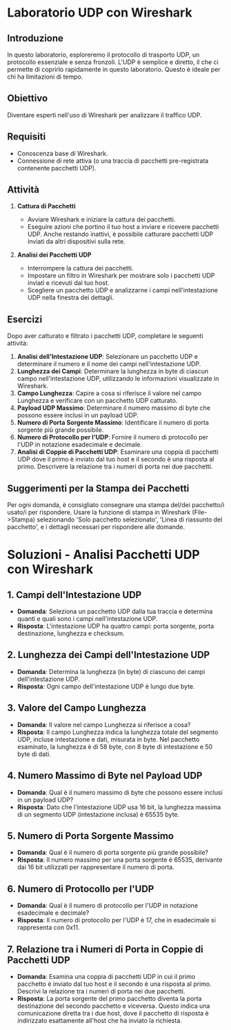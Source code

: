 # Laboratorio UDP con Wireshark

## Introduzione
In questo laboratorio, esploreremo il protocollo di trasporto UDP, un protocollo essenziale e senza fronzoli. L'UDP è semplice e diretto, il che ci permette di coprirlo rapidamente in questo laboratorio. Questo è ideale per chi ha limitazioni di tempo.

## Obiettivo
Diventare esperti nell'uso di Wireshark per analizzare il traffico UDP.

## Requisiti
- Conoscenza base di Wireshark.
- Connessione di rete attiva (o una traccia di pacchetti pre-registrata contenente pacchetti UDP).

## Attività
1. **Cattura di Pacchetti**
   - Avviare Wireshark e iniziare la cattura dei pacchetti.
   - Eseguire azioni che portino il tuo host a inviare e ricevere pacchetti UDP. Anche restando inattivi, è possibile catturare pacchetti UDP inviati da altri dispositivi sulla rete.

2. **Analisi dei Pacchetti UDP**
   - Interrompere la cattura dei pacchetti.
   - Impostare un filtro in Wireshark per mostrare solo i pacchetti UDP inviati e ricevuti dal tuo host.
   - Scegliere un pacchetto UDP e analizzarne i campi nell'intestazione UDP nella finestra dei dettagli.

## Esercizi
Dopo aver catturato e filtrato i pacchetti UDP, completare le seguenti attività:
1. **Analisi dell'Intestazione UDP**: Selezionare un pacchetto UDP e determinare il numero e il nome dei campi nell'intestazione UDP.
2. **Lunghezza dei Campi**: Determinare la lunghezza in byte di ciascun campo nell'intestazione UDP, utilizzando le informazioni visualizzate in Wireshark.
3. **Campo Lunghezza**: Capire a cosa si riferisce il valore nel campo Lunghezza e verificare con un pacchetto UDP catturato.
4. **Payload UDP Massimo**: Determinare il numero massimo di byte che possono essere inclusi in un payload UDP.
5. **Numero di Porta Sorgente Massimo**: Identificare il numero di porta sorgente più grande possibile.
6. **Numero di Protocollo per l'UDP**: Fornire il numero di protocollo per l'UDP in notazione esadecimale e decimale.
7. **Analisi di Coppie di Pacchetti UDP**: Esaminare una coppia di pacchetti UDP dove il primo è inviato dal tuo host e il secondo è una risposta al primo. Descrivere la relazione tra i numeri di porta nei due pacchetti.

## Suggerimenti per la Stampa dei Pacchetti
Per ogni domanda, è consigliato consegnare una stampa del/dei pacchetto/i usato/i per rispondere. Usare la funzione di stampa in Wireshark (File->Stampa) selezionando 'Solo pacchetto selezionato', 'Linea di riassunto del pacchetto', e i dettagli necessari per rispondere alle domande.


















































# Soluzioni - Analisi Pacchetti UDP con Wireshark

## 1. Campi dell'Intestazione UDP
- **Domanda**: Seleziona un pacchetto UDP dalla tua traccia e determina quanti e quali sono i campi nell'intestazione UDP.
- **Risposta**: L'intestazione UDP ha quattro campi: porta sorgente, porta destinazione, lunghezza e checksum.

## 2. Lunghezza dei Campi dell'Intestazione UDP
- **Domanda**: Determina la lunghezza (in byte) di ciascuno dei campi dell'intestazione UDP.
- **Risposta**: Ogni campo dell'intestazione UDP è lungo due byte.

## 3. Valore del Campo Lunghezza
- **Domanda**: Il valore nel campo Lunghezza si riferisce a cosa?
- **Risposta**: Il campo Lunghezza indica la lunghezza totale del segmento UDP, incluse intestazione e dati, misurata in byte. Nel pacchetto esaminato, la lunghezza è di 58 byte, con 8 byte di intestazione e 50 byte di dati.

## 4. Numero Massimo di Byte nel Payload UDP
- **Domanda**: Qual è il numero massimo di byte che possono essere inclusi in un payload UDP?
- **Risposta**: Dato che l'intestazione UDP usa 16 bit, la lunghezza massima di un segmento UDP (intestazione inclusa) è 65535 byte.

## 5. Numero di Porta Sorgente Massimo
- **Domanda**: Qual è il numero di porta sorgente più grande possibile?
- **Risposta**: Il numero massimo per una porta sorgente è 65535, derivante dai 16 bit utilizzati per rappresentare il numero di porta.

## 6. Numero di Protocollo per l'UDP
- **Domanda**: Qual è il numero di protocollo per l'UDP in notazione esadecimale e decimale?
- **Risposta**: Il numero di protocollo per l'UDP è 17, che in esadecimale si rappresenta con 0x11.

## 7. Relazione tra i Numeri di Porta in Coppie di Pacchetti UDP
- **Domanda**: Esamina una coppia di pacchetti UDP in cui il primo pacchetto è inviato dal tuo host e il secondo è una risposta al primo. Descrivi la relazione tra i numeri di porta nei due pacchetti.
- **Risposta**: La porta sorgente del primo pacchetto diventa la porta destinazione del secondo pacchetto e viceversa. Questo indica una comunicazione diretta tra i due host, dove il pacchetto di risposta è indirizzato esattamente all'host che ha inviato la richiesta.
